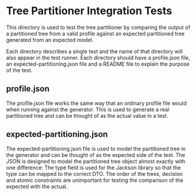 # Tree Partitioner Integration Tests

This directory is used to test the tree partitioner by comparing the output of a partitioned tree from a valid profile against an expected partitioned tree generated from an expected model.

Each directory describes a single test and the name of that directory will also appear in the test runner. Each directory should have a profile.json file, an expected-partitioning.json file and a README file to explain the purpose of the test.

## profile.json

The profile.json file works the same way that an ordinary profile file would when running against the generator. This is used to generate a real partitioned tree and can be thought of as the actual value in a test.

## expected-partitioning.json

The expected-partitioning.json file is used to model the partitioned tree in the generator and can be thought of as the expected side of the test. The JSON is designed to model the partitioned tree object almost exactly with one difference: The type field is used for the Jackson library so that the type can be mapped to the correct DTO. The order of the trees, decision and atomic constraints are unimportant for testing the comparison of the expected with the actual.